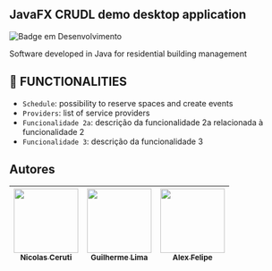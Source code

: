 

## JavaFX CRUDL demo desktop application  
![Badge em Desenvolvimento](http://img.shields.io/static/v1?label=STATUS&message=development&color=GREEN&style=for-the-badge)

Software developed in Java for residential building management 


## :hammer: FUNCTIONALITIES

- `Schedule`: possibility to reserve spaces and create events
- `Providers`: list of service providers
- `Funcionalidade 2a`: descrição da funcionalidade 2a relacionada à funcionalidade 2
- `Funcionalidade 3`: descrição da funcionalidade 3

## Autores

| [<img src="https://avatars.githubusercontent.com/u/37356058?v=4" width=115><br><sub>Nicolas Ceruti</sub>](https://github.com/camilafernanda) |  [<img src="https://avatars.githubusercontent.com/u/30351153?v=4" width=115><br><sub>Guilherme Lima</sub>](https://github.com/guilhermeonrails) |  [<img src="https://avatars.githubusercontent.com/u/8989346?v=4" width=115><br><sub>Alex Felipe</sub>](https://github.com/alexfelipe) |
| :---: | :---: | :---: |
